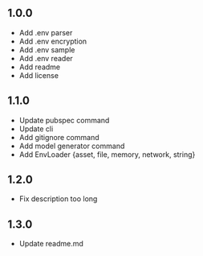 ## 1.0.0
* Add .env parser
* Add .env encryption
* Add .env sample
* Add .env reader
* Add readme
* Add license

## 1.1.0
* Update pubspec command
* Update cli
* Add gitignore command
* Add model generator command
* Add EnvLoader {asset, file, memory, network, string}

## 1.2.0
* Fix description too long

## 1.3.0
* Update readme.md